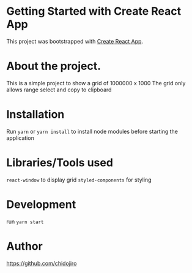 # Getting Started with Create React App

This project was bootstrapped with [Create React App](https://github.com/facebook/create-react-app).

# About the project.

This is a simple project to show a grid of 1000000 x 1000
The grid only allows range select and copy to clipboard

# Installation

Run `yarn` or `yarn install` to install node modules before starting the application

# Libraries/Tools used

`react-window` to display grid
`styled-components` for styling

# Development

run `yarn start`

# Author

https://github.com/chidojiro
